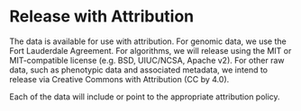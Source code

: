 # Release with Attribution

The data is available for use with attribution. For genomic data, we use the Fort Lauderdale Agreement. For algorithms, we will release using the MIT or MIT-compatible license (e.g. BSD, UIUC/NCSA, Apache v2). For other raw data, such as phenotypic data and associated metadata, we intend to release via Creative Commons with Attribution (CC by 4.0).

Each of the data will include or point to the appropriate attribution policy.

